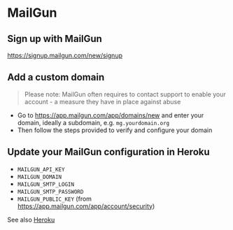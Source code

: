 # MailGun

## Sign up with MailGun
https://signup.mailgun.com/new/signup

## Add a custom domain

> Please note: MailGun often requires to contact support to enable your account - a measure they have in place against abuse

- Go to https://app.mailgun.com/app/domains/new and enter your domain, ideally a subdomain, e.g. `mg.yourdomain.org`
- Then follow the steps provided to verify and configure your domain

## Update your MailGun configuration in Heroku

- `MAILGUN_API_KEY`
- `MAILGUN_DOMAIN`
- `MAILGUN_SMTP_LOGIN`
- `MAILGUN_SMTP_PASSWORD`
- `MAILGUN_PUBLIC_KEY` (from https://app.mailgun.com/app/account/security)

See also [Heroku](/server-installation/heroku.md)
